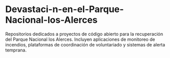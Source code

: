 # Devastaci-n-en-el-Parque-Nacional-los-Alerces
Repositorios dedicados a proyectos de código abierto para la recuperación del Parque Nacional los Alerces. Incluyen aplicaciones de monitoreo de incendios, plataformas de coordinación de voluntariado y sistemas de alerta temprana.

